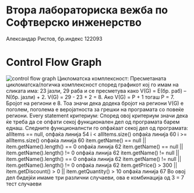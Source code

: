 # Втора лабораториска вежба по Софтверско инженерство
Александар Ристов, бр.индекс 122093
# Control Flow Graph
![control flow graph](https://github.com/user-attachments/assets/fe62d0b8-7166-4732-ade7-39d277e28ea4)
Цикломатска комплексност:
Пресметаната цикломатска/логичка комплексност според графикот кој го имам на сликата има: 23 јазли, 29 раба и се пресметува како V(G) = E(бр. раб) – N(бр. јазли) + 2. 
V(G) = 29 - 23 + 2 = 8. Ако V(G) = P + 1 тогаш P = 7. Бројот на региони е 8. Тоа значи дека додека бројот на региони V(G) е поголем, поголема е веројатноста за грешки на програмата со повеќе региони.
Every statement критериум:
Според овој критериум значи дека ќе треба да се опфати секој функционален дел од програмата барем еднаш. 
Следните функционалнсти го опфаќаат секој дел од програмата:
allItems == null, опфаќа линија 54
i < allItems.size() опфаќа линија 60
i >= allItems.size() опфаќа линија 60
item.getName() == null || item.getName().length() == 0 опфаќа линија 62
item.getName() == null || item.getName().length() != 0 опфаќа линија 62
item.getName() != null || item.getName().length() == 0 опфаќа линија 62
item.getName() != null || item.getName().length() != 0 опфаќа линија 62
item.getPrice() > 300 || item.getDiscount() > 0 || item.getQuantity() > 10 опфаќа линија 67
  Во овој дел бидејќи имаме три различни случаеви, ова е комбинација од 3 = 7 тест случаеви
